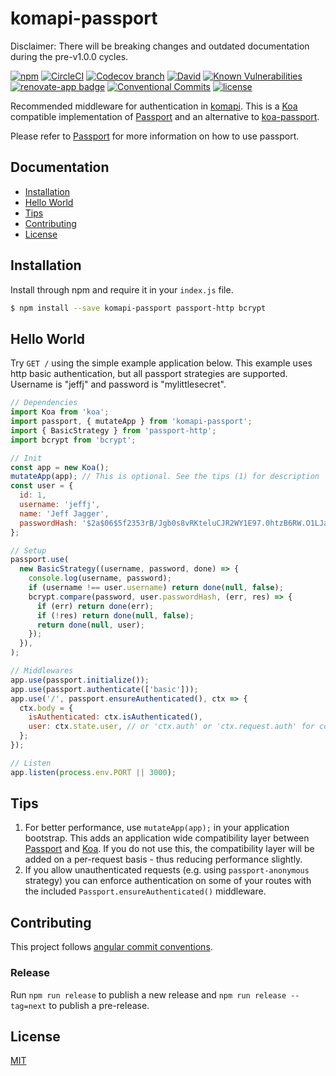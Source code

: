 # komapi-passport

Disclaimer: There will be breaking changes and outdated documentation during the pre-v1.0.0 cycles.

[![npm][npm-image]][npm-url]
[![CircleCI][circleci-image]][circleci-url]
[![Codecov branch][codecov-image]][codecov-url]
[![David][david-image]][david-url]
[![Known Vulnerabilities][snyk-image]][snyk-url]
[![renovate-app badge][renovate-image]][renovate-url]
[![Conventional Commits][conventional-commits-image]][conventional-commits-url]
[![license][license-image]][license-url]

Recommended middleware for authentication in [komapi](https://github.com/komapijs/komapi). This is a [Koa](https://github.com/koajs/koa) compatible implementation of [Passport](https://github.com/jaredhanson/passport) and an alternative to [koa-passport](https://github.com/rkusa/koa-passport).

Please refer to [Passport](https://github.com/jaredhanson/passport) for more information on how to use passport.

## Documentation

- [Installation](#installation)
- [Hello World](#hello-world)
- [Tips](#tips)
- [Contributing](#contributing)
- [License](#license)

<a id="installation"></a>

## Installation

Install through npm and require it in your `index.js` file.

```bash
$ npm install --save komapi-passport passport-http bcrypt
```

<a id="hello-world"></a>

## Hello World

Try `GET /` using the simple example application below. This example uses http basic authentication, but all passport strategies are supported.
Username is "jeffj" and password is "mylittlesecret".

```js
// Dependencies
import Koa from 'koa';
import passport, { mutateApp } from 'komapi-passport';
import { BasicStrategy } from 'passport-http';
import bcrypt from 'bcrypt';

// Init
const app = new Koa();
mutateApp(app); // This is optional. See the tips (1) for description
const user = {
  id: 1,
  username: 'jeffj',
  name: 'Jeff Jagger',
  passwordHash: '$2a$06$5f2353rB/Jgb0s8vRKteluCJR2WY1E97.0htzB6RW.O1LJa.BQamu', // mylittlesecret
};

// Setup
passport.use(
  new BasicStrategy((username, password, done) => {
    console.log(username, password);
    if (username !== user.username) return done(null, false);
    bcrypt.compare(password, user.passwordHash, (err, res) => {
      if (err) return done(err);
      if (!res) return done(null, false);
      return done(null, user);
    });
  }),
);

// Middlewares
app.use(passport.initialize());
app.use(passport.authenticate(['basic']));
app.use('/', passport.ensureAuthenticated(), ctx => {
  ctx.body = {
    isAuthenticated: ctx.isAuthenticated(),
    user: ctx.state.user, // or 'ctx.auth' or 'ctx.request.auth' for consistency, regardless of passport user property
  };
});

// Listen
app.listen(process.env.PORT || 3000);
```

<a id="tips"></a>

## Tips

1. For better performance, use `mutateApp(app);` in your application bootstrap. This adds an application wide compatibility layer between [Passport](https://github.com/jaredhanson/passport) and [Koa](https://github.com/koajs/koa). If you do not use this, the compatibility layer will be added on a per-request basis - thus reducing performance slightly.
2. If you allow unauthenticated requests (e.g. using `passport-anonymous` strategy) you can enforce authentication on some of your routes with the included `Passport.ensureAuthenticated()` middleware.

<a id="contributing"></a>

## Contributing

This project follows [angular commit conventions](https://github.com/angular/angular/blob/master/CONTRIBUTING.md#commit).

### Release

Run `npm run release` to publish a new release and `npm run release --tag=next` to publish a pre-release.

<a id="license"></a>

## License

[MIT](LICENSE.md)

[npm-url]: https://npmjs.org/package/komapi-passport
[npm-image]: https://img.shields.io/npm/v/komapi-passport.svg
[circleci-url]: https://circleci.com/gh/komapijs/komapi-passport/tree/master
[circleci-image]: https://img.shields.io/circleci/project/github/komapijs/komapi-passport/master.svg
[codecov-url]: https://codecov.io/gh/komapijs/komapi-passport/tree/master
[codecov-image]: https://img.shields.io/codecov/c/github/komapijs/komapi-passport/master.svg
[david-url]: https://david-dm.org/komapijs/komapi-passport/master
[david-image]: https://img.shields.io/david/komapijs/komapi-passport.svg
[snyk-url]: https://snyk.io/test/github/komapijs/komapi-passport/master
[snyk-image]: https://snyk.io/test/github/komapijs/komapi-passport/master/badge.svg
[renovate-url]: https://renovateapp.com/
[renovate-image]: https://img.shields.io/badge/renovate-app-blue.svg
[conventional-commits-image]: https://img.shields.io/badge/Conventional%20Commits-1.0.0-yellow.svg
[conventional-commits-url]: https://conventionalcommits.org/
[license-url]: https://github.com/komapijs/komapi-passport/blob/master/LICENSE.md
[license-image]: https://img.shields.io/github/license/komapijs/komapi-passport.svg
